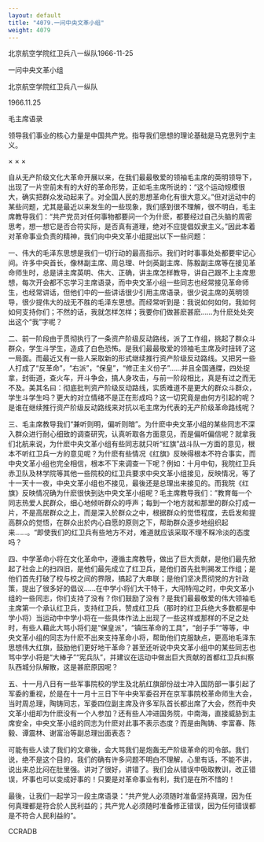 ```yaml
---
layout: default
title: "4079.一问中央文革小组"
weight: 4079
---
```


北京航空学院红卫兵八一纵队1966-11-25

一问中央文革小组

北京航空学院红卫兵八一纵队

1966.11.25

毛主席语录

领导我们事业的核心力量是中国共产党。指导我们思想的理论基础是马克思列宁主义。

×        ×        ×

自从无产阶级文化大革命开展以来，在我们最最敬爱的领袖毛主席的英明领导下，出现了一片空前未有的大好的革命形势，正如毛主席所说的：“这个运动规模很大，确实把群众发动起来了。对全国人民的思想革命化有很大意义。”但对运动中的某些问题，尤其是最近以来发生的一些现象，我们感到很不理解，很不明白，毛主席教导我们：“共产党员对任何事物都要问一个为什麽，都要经过自己头脑的周密思考，想一想它是否合符实际，是否真有道理，绝对不应提倡奴隶主义。”因此本着对革命事业负责的精神，我们向中央文革小组提出以下一些问题：

一、伟大的毛泽东思想是我们一切行动的最高指示。我们时时事事处处都要牢记心间。许多中央首长，像林副主席、周总理、叶剑英副主席、陈毅副主席等在接见革命师生时，总是讲主席英明、伟大、正确，讲主席怎样教导，讲自己跟不上主席思想，每次开会都不忘学习主席语录，而中央文革小组一些同志也经常接见革命师生，也经常讲话，但他们中的一些讲话很少引用主席语录，很少说主席的英明领导，很少提伟大的战无不胜的毛泽东思想。而经常听到是：我说如何如何，我如何如何支持你们；不然的话，我就怎样怎样；我要你们做甚麽甚麽……为什麽处处突出这个“我”字呢？

二、前一阶段由于贯彻执行了一条资产阶级反动路线，派了工作组，挑起了群众斗群众，学生斗学生，造成了白色恐怖。是我们最最敬爱的领袖毛主席及时扭转了这一局面。而最近又有一些人采取新的形式继续推行资产阶级反动路线。又把另一些人打成了“反革命”，“右派”，“保皇”，“修正主义份子”……并且全国通牒，四处捉拿，封街道，查火车，开斗争会，搞人身攻击，与前一阶段相比，真是有过之而无不及。美其名曰：彻底批判资产阶级反动路线，实质难道不是更大的群众斗群众，学生斗学生吗？更大的对立情绪不是正在形成吗？这一切究竟是由何方引起的呢？是谁在继续推行资产阶级反动路线来对抗以毛主席为代表的无产阶级革命路线呢？

三、毛主席教导我们“兼听则明，偏听则暗”。为什麽中央文革小组的某些同志不深入群众进行耐心细致的调查研究，认真听取各方面意见，而是偏听偏信呢？就拿我们北航来说，为什麽中央文革小组有些同志就只听“红旗”战斗队一方面的意见，根本不听红卫兵一方的意见呢？为什麽有些情况《红旗》反映得根本不符合事实，而中央文革小组也完全相信，根本不下来调查一下呢？例如：十月中旬，我院红卫兵赤卫队及林学院等其他一些院校的红卫兵要求中央文革小组接见，反映情况，等了十一天十一夜，中央文革小组也不接见，最後还是总理出来接见的。而我院《红旗》反映情况确为什麽很快到达中央文革小组呢？毛主席教导我们：”教育每一个同志热爱人民群众，细心地倾听群众的呼声；每到一个地方就和那里的群众打成一片，不是高居群众之上，而是深入於群众之中，根据群众的觉悟程度，去启发和提高群众的觉悟，在群众出於内心自愿的原则之下，帮助群众逐步地组织起来……。“即使我们的红卫兵有些地方不对，难道就应该采取不理不睬冷淡的态度吗？

四、中学革命小将在文化革命中，遵循主席教导，做出了巨大贡献，是他们最先掀起了社会上的扫四旧，是他们最先成立了红卫兵，是他们首先批判揭发工作组；是他们首先打破了校与校之间的界限，搞起了大串联；是他们坚决贯彻党的方针政策，提出了很多好的倡议……在中学小将们大干特干，大闯特闯之时，中央文革小组的一些同志，你们支持了没有？你们鼓励了没有？是我们最最敬爱的伟大领袖毛主席第一个承认红卫兵，支持红卫兵，赞成红卫兵（那时的红卫兵绝大多数都是中学小将）当运动中中学小将在一些具体作法上出现了一些这样或那样的不足之处时，有些人藉此大骂小将们是“保皇派”，“镇压革命的工具”，“刽子手”“等等，中央文革小组的同志为什麽不出来支持革命小将，帮助他们克服缺点，更高地毛泽东思想伟大红旗，鼓励他们更好地干革命？甚至还听说中央文革小组中的某些同志也骂中学小将是“大棒子”“宪兵队”，并建议在运动中做出巨大贡献的首都红卫兵纠察队西城分队解散，这是甚麽原因呢？

五、十一月八日有一些军事院校的学生及北航红旗部份战士冲入国防部一事引起了军委的重视，於是在十一月十三日下午中央军委召开在京军事院校革命师生大会，当时周总理，陶铸同志，军委四位副主席及许多军队首长都出席了大会，然而中央文革小组却为什麽没有一个人参加？还有些人冲进国务院，中南海，直接威胁到主席安全，中央文革小组的同志为什麽对此事不表示态度？而是由陶铸、李富春、陈毅、谭震林、谢富治等副总理出面表态？

可能有些人读了我们的文章後，会大骂我们是炮轰无产阶级革命的司令部。我们说，绝不是这个目的，我们的确有许多问题不明白不理解，心里有话，不能不讲，说出来总比闷在肚里强。讲对了很好，讲错了。我们会从错误中吸取教训，改正错误，坏事也可以变成好事的！只要是对革命事业有利，我们是在所不惜的！

最後，让我们一起学习一段主席语录：“共产党人必须随时准备坚持真理，因为任何真理都是符合於人民利益的；共产党人必须随时准备修正错误，因为任何错误都是不符合人民利益的”。

CCRADB

